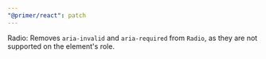 ```yaml
---
"@primer/react": patch
---
```


Radio: Removes `aria-invalid` and `aria-required` from `Radio`, as they are not supported on the element's role.
